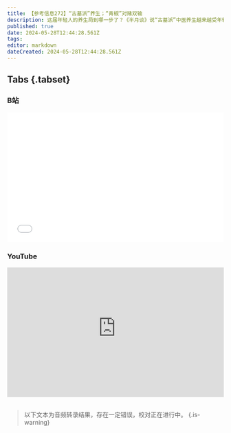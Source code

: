 ```yaml
---
title: 【参考信息272】“古墓派”养生；“青椒”对赌双输
description: 这届年轻人的养生局到哪一步了？《半月谈》说“古墓派”中医养生越来越受年轻人喜爱；央视网说《“中药+”缘何成为年轻人的养生新招式？》，中药面包也成为种草新物种，但更多可能是“图一乐”。“青椒”再次成为热点，近乎“对赌协议”的聘任合同无序化，导致违约金赔偿、人事档案卡人现象频现。考核失败后，不仅要降级、降薪、撤课题组，还要承担巨额赔偿违约金的风险。越南反腐推手走向前台，公安部长苏林当上主席，得失皆有。
published: true
date: 2024-05-28T12:44:28.561Z
tags: 
editor: markdown
dateCreated: 2024-05-28T12:44:28.561Z
---
```


## Tabs {.tabset}
### B站
<div style="position: relative; padding: 30% 45%;">
<iframe style="position: absolute; width: 100%; height: 100%; left: 0; top: 0;" src="//player.bilibili.com/player.html?&bvid=BV15T421q7XS&page=1&as_wide=1&high_quality=1&danmaku=1&autoplay=0" scrolling="no" border="0" frameborder="no" framespacing="0" allowfullscreen="true"></iframe>
</div>

### YouTube
<div style="position: relative; padding: 30% 45%;">
<iframe style="position: absolute; top: 0; left: 0; width: 100%; height: 100%;" src="https://www.youtube-nocookie.com/embed/YouTubeVID" title="YouTube video player" frameborder="0" allow="accelerometer; autoplay; clipboard-write; encrypted-media; gyroscope; picture-in-picture" allowfullscreen></iframe>
</div>

## 

> 以下文本为音频转录结果，存在一定错误，校对正在进行中。
{.is-warning}


